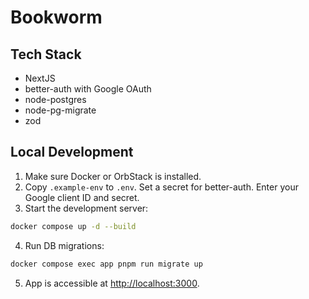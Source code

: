 # Bookworm

## Tech Stack
- NextJS
- better-auth with Google OAuth
- node-postgres
- node-pg-migrate
- zod

## Local Development
1. Make sure Docker or OrbStack is installed.
2. Copy `.example-env` to `.env`. Set a secret for better-auth. Enter your Google client ID and secret.
3. Start the development server:
```bash
docker compose up -d --build
```
4. Run DB migrations:
```bash
docker compose exec app pnpm run migrate up
```
5. App is accessible at [http://localhost:3000](http://localhost:3000).
